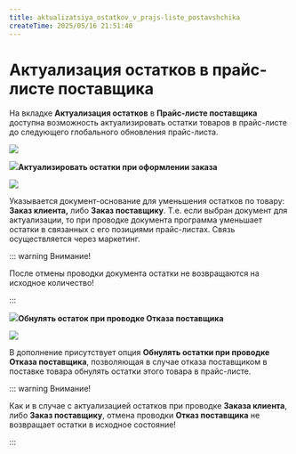 ```yaml
---
title: aktualizatsiya_ostatkov_v_prajs-liste_postavshchika
createTime: 2025/05/16 21:51:40
---
```

# Актуализация остатков в прайс-листе поставщика

На вкладке **Актуализация остатков** в **Прайс-листе поставщика** доступна возможность актуализировать остатки товаров в прайс-листе до следующего глобального обновления прайс-листа. 

![](284.png)

![](006.png)**Актуализировать остатки при оформлении заказа**

![](285.png)

Указывается документ-основание для уменьшения остатков по товару: **Заказ клиента,** либо **Заказ поставщику**. Т.е. если выбран документ для актуализации, то при проводке документа программа уменьшает остатки в связанных с его позициями прайс-листах. Связь осуществляется через маркетинг.

::: warning Внимание!

После отмены проводки документа остатки не возвращаются на исходное количество!

:::

![](008.png)**Обнулять остаток при проводке Отказа поставщика**

![](286.png)

В дополнение присутствует опция **Обнулять остатки при проводке Отказа поставщика**, позволяющая в случае отказа поставщиком в поставке товара обнулять остатки этого товара в прайс-листе.

::: warning Внимание!

Как и в случае с актуализацией остатков при проводке **Заказа клиента**, либо **Заказ поставщику**, отмена проводки **Отказ поставщика** не возвращает остатки в исходное состояние!

:::

